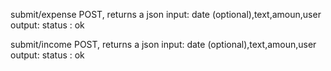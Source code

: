 submit/expense
POST, returns a json
input: date (optional),text,amoun,user
output: status : ok

submit/income
POST, returns a json
input: date (optional),text,amoun,user
output: status : ok
